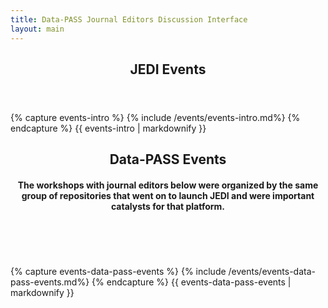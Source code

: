 ```yaml
---
title: Data-PASS Journal Editors Discussion Interface
layout: main
---
```


<style>
  hr {
    border: 0;
    height: 1px;
    width: 50%;
    background-image: linear-gradient(to right, rgba(0, 0, 0, 0), rgba(0, 0, 0, 0.75), rgba(0, 0, 0, 0));
  }  
</style>

<div id="main" class="wrapper style1">
<div class="container">
<section>

<header class="major">
  <h1>JEDI Events</h1>
  <!-- <a href="{{ site.baseurl }}/join" class="button alt">Join JEDI</a>&nbsp;&nbsp; -->
  <!-- <a href="https://groups.google.com/forum/#!forum/dpjedi" class="button alt" target="_blank">Post to JEDI</a> -->
</header>

{% capture events-intro %}
{% include /events/events-intro.md%}
{% endcapture %}
{{ events-intro | markdownify }}

<header class="major">
  <h1>Data-PASS Events</h1>
  <h4>The workshops with journal editors below were organized by the same group of repositories that went on to launch JEDI and were important catalysts for that platform.</h4>
</header>
<br>

{% capture events-data-pass-events %}
{% include /events/events-data-pass-events.md%}
{% endcapture %}
{{ events-data-pass-events | markdownify }}


</section>
</div>
</div>